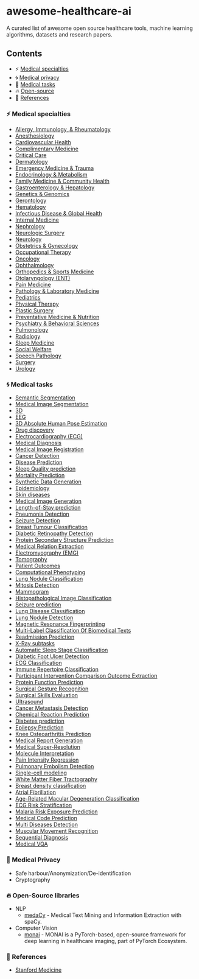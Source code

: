 # awesome-healthcare-ai
A curated list of awesome open source healthcare tools, machine learning algorithms, datasets and research papers.


## Contents

- :zap: [Medical specialties](#medical-specialties)
- :cyclone: [Medical privacy](#medical-privacy)
- :key: [Medical tasks](#medical-tasks)
- :fire: [Open-source](#open-source)
- :book: [References](#references)

### :zap: Medical specialties 
  * [Allergy, Immunology, & Rheumatology](resources/medical-specialties/allergy-immunology-rheumatology.md)
  * [Anesthesiology](resources/medical-specialties/anesthesiology.md)
  * [Cardiovascular Health](resources/medical-specialties/cardiovascular-health.md)
  * [Complimentary Medicine](resources/medical-specialties/complimentary-medicine.md)
  * [Critical Care](resources/medical-specialties/critical-care-pulmonology.md)
  * [Dermatology](resources/medical-specialties/dermatology.md)
  * [Emergency Medicine & Trauma](resources/medical-specialties/emergency-medicine.md)
  * [Endocrinology & Metabolism](resources/medical-specialties/endocrinology.md)
  * [Family Medicine & Community Health](resources/medical-specialties/family-medicine.md)
  * [Gastroenterology & Hepatology](resources/medical-specialties/gastroenterology.md)
  * [Genetics & Genomics](resources/medical-specialties/genetics-genomics.md)
  * [Gerontology](resources/medical-specialties/gerontology.md)
  * [Hematology](resources/medical-specialties/hematology.md)
  * [Infectious Disease & Global Health](resources/medical-specialties/infectious-disease.md)
  * [Internal Medicine](resources/medical-specialties/internal-medicine.md)
  * [Nephrology](resources/medical-specialties/nephrology.md)
  * [Neurologic Surgery](resources/medical-specialties/neurologic-surgery.md)
  * [Neurology](resources/medical-specialties/neurology.md)
  * [Obstetrics & Gynecology](resources/medical-specialties/obstetrics-gynecology.md)
  * [Occupational Therapy](resources/medical-specialties/occupational-therapy.md)
  * [Oncology](resources/medical-specialties/oncology.md)
  * [Ophthalmology](resources/medical-specialties/ophthalmology.md)
  * [Orthopedics & Sports Medicine](resources/medical-specialties/orthopedics.md)
  * [Otolaryngology (ENT)](resources/medical-specialties/otolaryngology.md)
  * [Pain Medicine](resources/medical-specialties/anesthesiology.md)
  * [Pathology & Laboratory Medicine](resources/medical-specialties/pathology-laboratory.md)
  * [Pediatrics](resources/medical-specialties/pediatrics.md)
  * [Physical Therapy](resources/medical-specialties/physical-therapy.md)
  * [Plastic Surgery](resources/medical-specialties/plastic-surgery.md)
  * [Preventative Medicine & Nutrition](resources/medical-specialties/preventative-medicine.md)
  * [Psychiatry & Behavioral Sciences](resources/medical-specialties/psychiatry.md)
  * [Pulmonology](resources/medical-specialties/pulmonology.md)
  * [Radiology](resources/medical-specialties/radiology.md)
  * [Sleep Medicine](resources/medical-specialties/anesthesiology.md)
  * [Social Welfare](resources/medical-specialties/social-welfare.md)
  * [Speech Pathology](resources/medical-specialties/speech-pathology.md)
  * [Surgery](resources/medical-specialties/surgery.md)
  * [Urology](resources/medical-specialties/urology.md)
  
### :cyclone: Medical tasks 
  * [Semantic Segmentation](https://paperswithcode.com/area/medical/semantic-segmentation)
  * [Medical Image Segmentation](https://paperswithcode.com/area/medical/medical-image-segmentation)
  * [3D](https://paperswithcode.com/area/medical/3d)
  * [EEG](https://paperswithcode.com/area/medical/eeg)
  * [3D Absolute Human Pose Estimation](https://paperswithcode.com/area/medical/3d-absolute-human-pose-estimation)
  * [Drug discovery](https://paperswithcode.com/area/medical/drug-discovery)
  * [Electrocardiography (ECG)](https://paperswithcode.com/area/medical/electrocardiography-ecg)
  * [Medical Diagnosis](https://paperswithcode.com/area/medical/medical-diagnosis)
  * [Medical Image Registration](https://paperswithcode.com/area/medical/medical-image-registration)
  * [Cancer Detection](https://paperswithcode.com/area/medical/cancer)
  * [Disease Prediction](https://paperswithcode.com/area/medical/disease-prediction)
  * [Sleep Quality prediction](https://paperswithcode.com/area/medical/sleep-quality-prediction)
  * [Mortality Prediction](https://paperswithcode.com/area/medical/mortality-prediction)
  * [Synthetic Data Generation](https://paperswithcode.com/area/medical/synthetic-data-generation)
  * [Epidemiology](https://paperswithcode.com/area/medical/epidemiology)
  * [Skin diseases](https://paperswithcode.com/area/medical/skin)
  * [Medical Image Generation](https://paperswithcode.com/area/medical/medical-image-generation)
  * [Length-of-Stay prediction](https://paperswithcode.com/area/medical/length-of-stay-prediction)
  * [Pneumonia Detection](https://paperswithcode.com/area/medical/pneumonia-detection)
  * [Seizure Detection](https://paperswithcode.com/area/medical/seizure-detection)
  * [Breast Tumour Classification](https://paperswithcode.com/area/medical/breast-tumour-classification)
  * [Diabetic Retinopathy Detection](https://paperswithcode.com/area/medical/diabetic-retinopathy-detection)
  * [Protein Secondary Structure Prediction](https://paperswithcode.com/area/medical/protein-secondary-structure-prediction)
  * [Medical Relation Extraction](https://paperswithcode.com/area/medical/medical-relation-extraction)
  * [Electromyography (EMG)](https://paperswithcode.com/task/electromyography-emg)
  * [Tomography](https://paperswithcode.com/task/tomography)
  * [Patient Outcomes](https://paperswithcode.com/task/patient-outcomes)
  * [Computational Phenotyping](https://paperswithcode.com/task/computational-phenotyping)
  * [Lung Nodule Classification](https://paperswithcode.com/task/lung-nodule-classification)
  * [Mitosis Detection](https://paperswithcode.com/task/mitosis-detection)
  * [Mammogram](https://paperswithcode.com/task/mammogram)
  * [Histopathological Image Classification](https://paperswithcode.com/task/histopathological-image-classification)
  * [Seizure prediction](https://paperswithcode.com/task/seizure-prediction)
  * [Lung Disease Classification](https://paperswithcode.com/task/lung-disease-classification)
  * [Lung Nodule Detection](https://paperswithcode.com/task/lung-nodule-detection)
  * [Magnetic Resonance Fingerprinting](https://paperswithcode.com/task/magnetic-resonance-fingerprinting)
  * [Multi-Label Classification Of Biomedical Texts](https://paperswithcode.com/task/multi-label-classification-of-biomedical)
  * [Readmission Prediction](https://paperswithcode.com/task/readmission-prediction)
  * [X-Ray subtasks](https://paperswithcode.com/area/medical/x-ray)
  * [Automatic Sleep Stage Classification](https://paperswithcode.com/task/automatic-sleep-stage-classification)
  * [Diabetic Foot Ulcer Detection](https://paperswithcode.com/task/diabetic-foot-ulcer-detection)
  * [ECG Classification](https://paperswithcode.com/task/photoplethysmography-ppg)
  * [Immune Repertoire Classification](https://paperswithcode.com/task/immune-repertoire-classification)
  * [Participant Intervention Comparison Outcome Extraction](https://paperswithcode.com/task/participant-intervention-comparison-outcome)
  * [Protein Function Prediction](https://paperswithcode.com/task/protein-function-prediction)
  * [Surgical Gesture Recognition](https://paperswithcode.com/task/surgical-gesture-recognition)
  * [Surgical Skills Evaluation](https://paperswithcode.com/task/surgical-skills-evaluation)
  * [Ultrasound](https://paperswithcode.com/task/ultrasound)
  * [Cancer Metastasis Detection](https://paperswithcode.com/task/cancer-metastasis-detection)
  * [Chemical Reaction Prediction](https://paperswithcode.com/task/chemical-reaction-prediction)
  * [Diabetes prediction](https://paperswithcode.com/task/diabetes-prediction)
  * [Epilepsy Prediction](https://paperswithcode.com/task/epilepsy-prediction)
  * [Knee Osteoarthritis Prediction](https://paperswithcode.com/task/knee-osteoarthritis-prediction)
  * [Medical Report Generation](https://paperswithcode.com/task/medical-report-generation)
  * [Medical Super-Resolution](https://paperswithcode.com/task/medical-super-resolution)
  * [Molecule Interpretation](https://paperswithcode.com/task/molecule-interpretation)
  * [Pain Intensity Regression](https://paperswithcode.com/task/pain-intensity-regression)
  * [Pulmonary Embolism Detection](https://paperswithcode.com/task/pulmonary-embolism-detection)
  * [Single-cell modeling](https://paperswithcode.com/task/single-cell-modeling)
  * [White Matter Fiber Tractography](https://paperswithcode.com/task/white-matter-fiber-tractography)
  * [Breast density classification](https://paperswithcode.com/task/breast-density-classification)
  * [Atrial Fibrillation](https://paperswithcode.com/task/atrial-fibrillation)
  * [Age-Related Macular Degeneration Classification](https://paperswithcode.com/task/classification-of-age-related-macular)
  * [ECG Risk Stratification](https://paperswithcode.com/task/ecg-risk-stratification)
  * [Malaria Risk Exposure Prediction](https://paperswithcode.com/task/malaria-risk-exposure-prediction)
  * [Medical Code Prediction](https://paperswithcode.com/task/medical-code-prediction)
  * [Multi Diseases Detection](https://paperswithcode.com/task/multi-diseases-detection)
  * [Muscular Movement Recognition](https://paperswithcode.com/task/muscular-movement-recognition)
  * [Sequential Diagnosis](https://paperswithcode.com/task/sequential-diagnosis)
  * [Medical VQA](https://github.com/aioz-ai/MICCAI19-MedVQA)

### :key: Medical Privacy 
  * Safe harbour/Anonymization/De-identification
  * Cryptography
  
### :fire: Open-Source libraries
  * NLP
    - [medaCy](https://github.com/NLPatVCU/medaCy) - Medical Text Mining and Information Extraction with spaCy.
  * Computer Vision
    - [monai](https://github.com/Project-MONAI/MONAI) - MONAI is a PyTorch-based, open-source framework for deep learning in healthcare imaging, part of PyTorch Ecosystem.
    
### :book: References 
  * [Stanford Medicine](https://stanford.cloud-cme.com/default.aspx)
